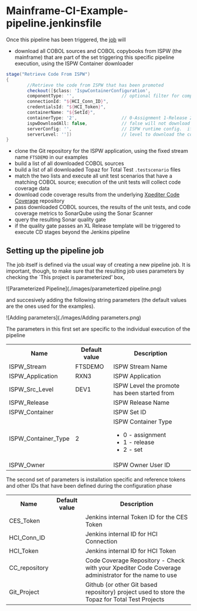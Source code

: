 # Mainframe-CI-Example-pipeline.jenkinsfile
Once this pipeline has been triggered, the [job](https://github.com/cpwr-devops/DevOps-Examples/blob/suggest/Jenkinsfile/Mainframe-CI-Example-pipeline.jenkinsfile) will
- download all COBOL sources and COBOL copybooks from ISPW (the mainframe) that are part of the set triggering this specific pipeline execution, using the ISPW Container downloader

```groovy
stage("Retrieve Code From ISPW")
{
        //Retrieve the code from ISPW that has been promoted 
        checkout([$class: 'IspwContainerConfiguration', 
        componentType: '',                  // optional filter for component types in ISPW
        connectionId: "${HCI_Conn_ID}",     
        credentialsId: "${HCI_Token}",      
        containerName: "${SetId}",   
        containerType: '2',                 // 0-Assignment 1-Release 2-Set
        ispwDownloadAll: false,             // false will not download files that exist in the workspace and haven't previous changed
        serverConfig: '',                   // ISPW runtime config.  if blank ISPW will use the default runtime config
        serverLevel: ''])                   // level to download the components from
}
```

- clone the Git repository for the ISPW application, using the fixed stream name `FTSDEMO` in our examples
- build a list of all downloaded COBOL sources
- build a list of all downloaded Topaz for Total Test `.testscenario` files
- match the two lists and execute all unit test scenarios that have a matching COBOL source; execution of the unit tests will collect code coverage data
- download code coverage results from the underlying [Xpediter Code Coverage](https://compuware.com/xpediter-mainframe-debugging-tools/) repository
- pass downloaded COBOL sources, the results of the unit tests, and code coverage metrics to SonarQube using the Sonar Scanner
- query the resulting Sonar quality gate
- if the quality gate passes an XL Release template will be triggered to execute CD stages beyond the Jenkins pipeline

## Setting up the pipeline job
The job itself is defined via the usual way of creating a new pipeline job. It is important, though, to make sure that the resulting job uses parameters by checking the `This project is parameterized' box, 

![Parameterized Pipeline](./images/parametertized pipeline.png)

and succesively adding the following string parameters (the default values are the ones used for the examples).

![Adding parameters](./images/Adding parameters.png)

The parameters in this first set are specific to the individual execution of the pipeline
<table>
    <tr>
        <th>Name</th>
        <th>Default value</th>
        <th>Description</th>
    </tr>
    <tr>
        <td>ISPW_Stream</td>
        <td>FTSDEMO</td>
        <td>ISPW Stream Name</td>
    </tr>
    <tr>
        <td>ISPW_Application</td>
        <td>RXN3</td>
        <td>ISPW Application</td>
    </tr>
    <tr>
        <td>ISPW_Src_Level</td>
        <td>DEV1</td>
        <td>ISPW Level the promote has been started from</td>
    </tr>
    <tr>
        <td>ISPW_Release</td>
        <td></td>
        <td>ISPW Release Name</td>
    </tr>
    <tr>
        <td>ISPW_Container</td>
        <td></td>
        <td>ISPW Set ID</td>
    </tr>
    <tr>
        <td>ISPW_Container_Type</td>
        <td>2</td>
        <td>ISPW Container Type
            <ul>
                <li>0 - assignment</li>
                <li>1 - release</li>
                <li>2 - set</li>
            </ul>
        </td>
    </tr>
    <tr>
        <td>ISPW_Owner</td>
        <td></td>
        <td>ISPW Owner User ID</td>
    </tr>
</table>

The second set of parameters is installation specific and reference tokens and other IDs that have been defined during the configuration phase
<table>
    <tr>
        <th>Name</th>
        <th>Default value</th>
        <th>Description</th>
    </tr>
    <tr>
        <td>CES_Token</td>
        <td></td>
        <td>Jenkins internal Token ID for the CES Token</td>
    </tr>
    <tr>
        <td>HCI_Conn_ID</td>
        <td></td>
        <td>Jenkins internal ID for HCI Connection</td>
    </tr>
    <tr>
        <td>HCI_Token</td>
        <td></td>
        <td>Jenkins internal ID for HCI Token</td>
    </tr>
    <tr>
        <td>CC_repository</td>
        <td></td>
        <td>Code Coverage Repository - Check with your Xpediter Code Coverage administrator for the name to use</td>
    </tr>
    <tr>
        <td>Git_Project</td>
        <td></td>
        <td>Github (or other Git based repository) project used to store the Topaz for Total Test Projects</td>
    </tr>
</table>
